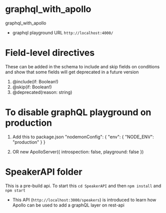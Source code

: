 # graphql_with_apollo
graphql_with_apollo
* graphql playground URL `http://localhost:4000/`


# Field-level directives 
These can be added in the schema to include and skip fields on conditions and show that some fields will get deprecated in a future version
1. @include(if: Boolean!) 
2. @skip(if: Boolean!)
3. @deprecated(reason: string)

# To disable graphQL playground on production

1. Add this to package.json
"nodemonConfig": {
  "env": {
      "NODE_ENV": "production"
    }
}

2. OR  new ApolloServer({ introspection: false, playground: false })

# SpeakerAPI folder
This is a pre-build api. To start this `cd SpeakerAPI` and then `npm install` and `npm start`

* This API (`http://localhost:3000/speakers`) is introduced to learn how Apollo can be used to add a graphQL layer on rest-api
